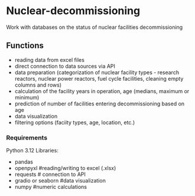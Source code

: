 # Nuclear-decommissioning
Work with databases on the status of nuclear facilities decommissioning 

## Functions 
- reading data from excel files
- direct connection to data sources via API
- data preparation (categorization of nuclear facility types - research reactors, nuclear power reactors, fuel cycle facilities, cleaning empty columns and rows)
- calculation of the facility years in operation, age (medians, maximum or minimum)
- prediction of number of facilities entering decommissioning based on age
- data visualization 
- filtering options (faciity types, age, location, etc.)

### Requirements 
Python 3.12
Libraries:
- pandas 
- openpyxl #reading/writing to excel (.xlsx)
- requests # connection to API
- gradio or seaborn #data visualization
- numpy #numeric calculations
